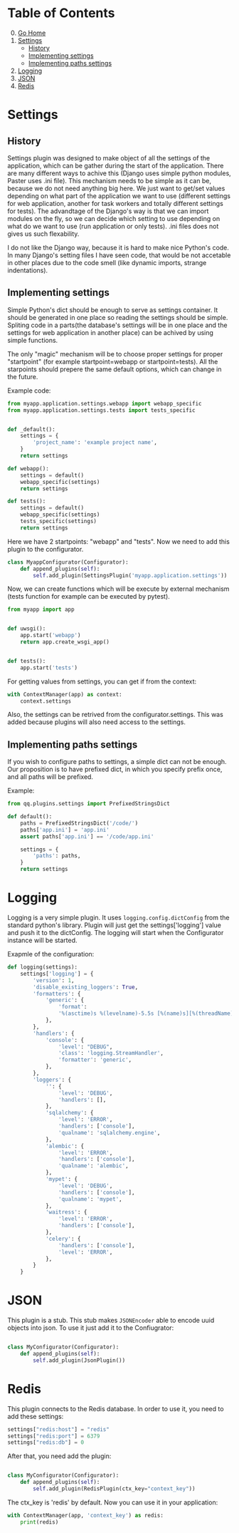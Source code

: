 # Table of Contents

0. [Go Home](../README.md)
1. [Settings](#settings)
    * [History](#history)
    * [Implementing settings](#implementing-settings)
    * [Implementing paths settings](#implementing-paths-settings)
2. [Logging](#logging)
3. [JSON](#json)
4. [Redis](#redis)

# Settings

## History

Settings plugin was designed to make object of all the settings of the application,
which can be gather during the start of the application. There are many different
ways to achive this (Django uses simple python modules, Paster uses .ini file).
This mechanism needs to be simple as it can be, because we do not need anything
big here. We just want to get/set values depending on what part of the application
we want to use (different settings for web application, another for task workers
and totally different settings for tests). The advandtage of the Django's way
is that we can import modules on the fly, so we can decide which setting to use
depending on what do we want to use (run application or only tests). .ini files
does not gives us such flexability.

I do not like the Django way, because it is hard to make nice Python's code. In
many Django's setting files I have seen code, that would be not accetable in
other places due to the code smell (like dynamic imports, strange indentations).

## Implementing settings

Simple Python's dict should be enough to serve as settings container. It should
be generated in one place so reading the settings should be simple. Spliting code
in a parts(the database's settings will be in one place and the settings for web
application in another place) can be achived by using simple functions.

The only "magic" mechanism will be to choose proper settings for proper
"startpoint" (for example startpoint=webapp or startpoint=tests). All the
starpoints should prepere the same default options, which can change in the
future.

Example code:

```python
from myapp.application.settings.webapp import webapp_specific
from myapp.application.settings.tests import tests_specific


def _default():
    settings = {
        'project_name': 'example project name',
    }
    return settings

def webapp():
    settings = default()
    webapp_specific(settings)
    return settings

def tests():
    settings = default()
    webapp_specific(settings)
    tests_specific(settings)
    return settings
```

Here we have 2 startpoints: "webapp" and "tests". Now we need to add this plugin
to the configurator.

```python
class MyappConfigurator(Configurator):
    def append_plugins(self):
        self.add_plugin(SettingsPlugin('myapp.application.settings'))
```

Now, we can create functions which will be execute by external mechanism (tests
function for example can be executed by pytest).

```python
from myapp import app


def uwsgi():
    app.start('webapp')
    return app.create_wsgi_app()


def tests():
    app.start('tests')
```

For getting values from settings, you can get if from the context:

```python
with ContextManager(app) as context:
    context.settings
```

Also, the settings can be retrived from the configurator.settings. This was
added because plugins will also need access to the settings.

## Implementing paths settings

If you wish to configure paths to settings, a simple dict can not be enough.
Our proposition is to have prefixed dict, in which you specify prefix once,
and all paths will be prefixed.

Example:

```python
from qq.plugins.settings import PrefixedStringsDict

def default():
    paths = PrefixedStringsDict('/code/')
    paths['app.ini'] = 'app.ini'
    assert paths['app.ini'] == '/code/app.ini'

    settings = {
        'paths': paths,
    }
    return settings
```

# Logging

Logging is a very simple plugin. It uses `logging.config.dictConfig` from the
standard python's library. Plugin will just get the settings['logging'] value
and push it to the dictConfig. The logging will start when the Configurator
instance will be started.

Exapmle of the configuration:
```python
def logging(settings):
    settings['logging'] = {
        'version': 1,
        'disable_existing_loggers': True,
        'formatters': {
            'generic': {
                'format':
                '%(asctime)s %(levelname)-5.5s [%(name)s][%(threadName)s] %(message)s',
            },
        },
        'handlers': {
            'console': {
                'level': "DEBUG",
                'class': 'logging.StreamHandler',
                'formatter': 'generic',
            },
        },
        'loggers': {
            '': {
                'level': 'DEBUG',
                'handlers': [],
            },
            'sqlalchemy': {
                'level': 'ERROR',
                'handlers': ['console'],
                'qualname': 'sqlalchemy.engine',
            },
            'alembic': {
                'level': 'ERROR',
                'handlers': ['console'],
                'qualname': 'alembic',
            },
            'mypet': {
                'level': 'DEBUG',
                'handlers': ['console'],
                'qualname': 'mypet',
            },
            'waitress': {
                'level': 'ERROR',
                'handlers': ['console'],
            },
            'celery': {
                'handlers': ['console'],
                'level': 'ERROR',
            },
        }
    }
```

# JSON

This plugin is a stub. This stub makes `JSONEncoder` able to encode uuid objects
into json. To use it just add it to the Confiugrator:

```python

class MyConfigurator(Configurator):
    def append_plugins(self):
        self.add_plugin(JsonPlugin())
```

# Redis

This plugin connects to the Redis database. In order to use it, you need to
add these settings:

```python
settings["redis:host"] = "redis"
settings["redis:port"] = 6379
settings["redis:db"] = 0
```

After that, you need add the plugin:

```python

class MyConfigurator(Configurator):
    def append_plugins(self):
        self.add_plugin(RedisPlugin(ctx_key="context_key"))
```

The ctx_key is 'redis' by default. Now you can use it in your application:

```python
with ContextManager(app, 'context_key') as redis:
    print(redis)
```
